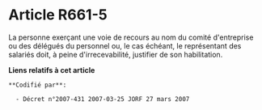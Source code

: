 # Article R661-5

La personne exerçant une voie de recours au nom du comité d'entreprise ou des délégués du personnel ou, le cas échéant, le
représentant des salariés doit, à peine d'irrecevabilité, justifier de son habilitation.

**Liens relatifs à cet article**

	**Codifié par**:

	  - Décret n°2007-431 2007-03-25 JORF 27 mars 2007

